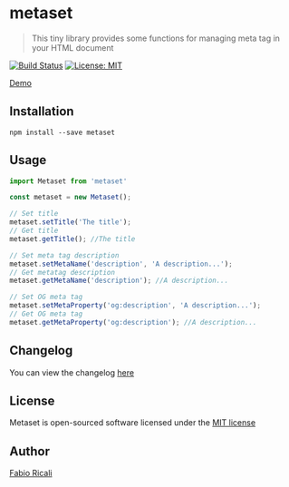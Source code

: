 # metaset

> This tiny library provides some functions for managing meta tag in your HTML document

<a href="https://travis-ci.org/fabioricali/metaset" target="_blank"><img src="https://travis-ci.org/fabioricali/metaset.svg?branch=master" title="Build Status"/></a>
<a href="https://opensource.org/licenses/MIT" target="_blank"><img src="https://img.shields.io/badge/License-MIT-yellow.svg" title="License: MIT"/></a>

[Demo](https://fabioricali.github.io/metaset/demo/)

## Installation
```
npm install --save metaset
```

## Usage
```js
import Metaset from 'metaset'

const metaset = new Metaset();

// Set title
metaset.setTitle('The title');
// Get title
metaset.getTitle(); //The title

// Set meta tag description
metaset.setMetaName('description', 'A description...');
// Get metatag description
metaset.getMetaName('description'); //A description...

// Set OG meta tag
metaset.setMetaProperty('og:description', 'A description...');
// Get OG meta tag
metaset.getMetaProperty('og:description'); //A description...
```

## Changelog
You can view the changelog <a target="_blank" href="https://github.com/fabioricali/metaset/blob/master/CHANGELOG.md">here</a>

## License
Metaset is open-sourced software licensed under the <a target="_blank" href="http://opensource.org/licenses/MIT">MIT license</a>

## Author
<a target="_blank" href="http://rica.li">Fabio Ricali</a>
